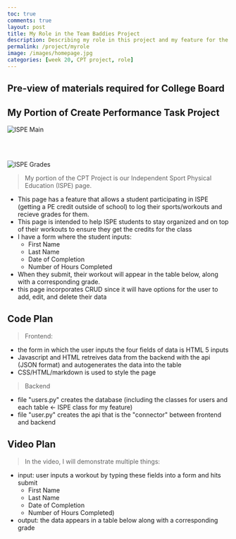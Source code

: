 ```yaml
---
toc: true
comments: true
layout: post
title: My Role in the Team Baddies Project
description: Describing my role in this project and my feature for the CPT project.
permalink: /project/myrole
image: /images/homepage.jpg
categories: [week 20, CPT project, role]
--- 
```


## Pre-view of materials required for College Board



## My Portion of Create Performance Task Project
![ISPE Main]({{site.baseurl}}/images/ISPEmain.jpg)

<br>
<br>

![ISPE Grades]({{site.baseurl}}/images/ISPEgrades.jpg)
> My portion of the CPT Project is our Independent Sport Physical Education (ISPE) page.
- This page has a feature that allows a student participating in ISPE (getting a PE credit outside of school) to log their sports/workouts and recieve grades for them.
- This page is intended to help ISPE students to stay organized and on top of their workouts to ensure they get the credits for the class
- I have a form where the student inputs:
    - First Name
    - Last Name
    - Date of Completion
    - Number of Hours Completed
- When they submit, their workout will appear in the table below, along with a corresponding grade.
- this page incorporates CRUD since it will have options for the user to add, edit, and delete their data

## Code Plan
> Frontend:
- the form in which the user inputs the four fields of data is HTML 5 inputs
- Javascript and HTML retreives data from the backend with the api (JSON format) and autogenerates the data into the table
- CSS/HTML/markdown is used to style the page

> Backend
- file "users.py" creates the database (including the classes for users and each table <- ISPE class for my feature)
- file "user.py" creates the api that is the "connector" between frontend and backend


## Video Plan
> In the video, I will demonstrate multiple things:
- input: user inputs a workout by typing these fields into a form and hits submit 
    - First Name
    - Last Name
    - Date of Completion
    - Number of Hours Completed)
 - output: the data appears in a table below along with a corresponding grade